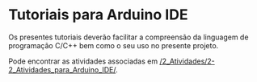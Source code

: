 
# Tutoriais para Arduino IDE

Os presentes tutoriais deverão facilitar a compreensão da linguagem de programação C/C++ bem como o seu uso no presente projeto.

Pode encontrar as atividades associadas em [/2_Atividades/2-2_Atividades_para_Arduino_IDE/](https://github.com/Guilherme010101/iModBot2/tree/master/2_Activities/2-2_Arduino_IDE_Activities).
